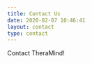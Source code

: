 ```yaml
---
title: Contact Us
date: 2020-02-07 10:46:41
layout: contact
type: contact
---
```

Contact TheraMind!